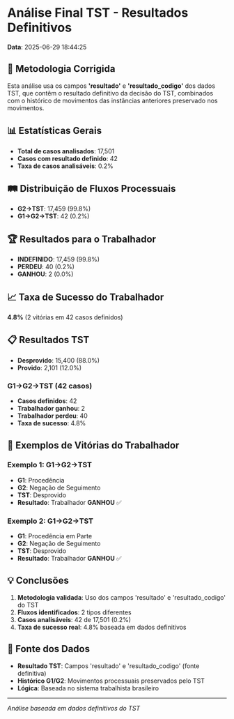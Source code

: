 # Análise Final TST - Resultados Definitivos

**Data**: 2025-06-29 18:44:25

## 🎯 Metodologia Corrigida

Esta análise usa os campos **'resultado'** e **'resultado_codigo'** dos dados TST, que contêm 
o resultado definitivo da decisão do TST, combinados com o histórico de movimentos das 
instâncias anteriores preservado nos movimentos.

## 📊 Estatísticas Gerais

- **Total de casos analisados**: 17,501
- **Casos com resultado definido**: 42
- **Taxa de casos analisáveis**: 0.2%

## 🛤️ Distribuição de Fluxos Processuais

- **G2→TST**: 17,459 (99.8%)
- **G1→G2→TST**: 42 (0.2%)


## 🏆 Resultados para o Trabalhador

- **INDEFINIDO**: 17,459 (99.8%)
- **PERDEU**: 40 (0.2%)
- **GANHOU**: 2 (0.0%)


## 📈 Taxa de Sucesso do Trabalhador

**4.8%** (2 vitórias em 42 casos definidos)


## 📋 Resultados TST

- **Desprovido**: 15,400 (88.0%)
- **Provido**: 2,101 (12.0%)


### G1→G2→TST (42 casos)
- **Casos definidos**: 42
- **Trabalhador ganhou**: 2
- **Trabalhador perdeu**: 40
- **Taxa de sucesso**: 4.8%


## 🎉 Exemplos de Vitórias do Trabalhador


### Exemplo 1: G1→G2→TST
- **G1**: Procedência
- **G2**: Negação de Seguimento
- **TST**: Desprovido
- **Resultado**: Trabalhador **GANHOU** ✅

### Exemplo 2: G1→G2→TST
- **G1**: Procedência em Parte
- **G2**: Negação de Seguimento
- **TST**: Desprovido
- **Resultado**: Trabalhador **GANHOU** ✅


## 💡 Conclusões

1. **Metodologia validada**: Uso dos campos 'resultado' e 'resultado_codigo' do TST
2. **Fluxos identificados**: 2 tipos diferentes
3. **Casos analisáveis**: 42 de 17,501 (0.2%)
4. **Taxa de sucesso real**: 4.8% baseada em dados definitivos

## 🔧 Fonte dos Dados

- **Resultado TST**: Campos 'resultado' e 'resultado_codigo' (fonte definitiva)
- **Histórico G1/G2**: Movimentos processuais preservados pelo TST
- **Lógica**: Baseada no sistema trabalhista brasileiro

---
*Análise baseada em dados definitivos do TST*
